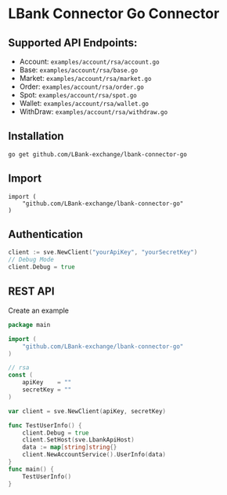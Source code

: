 # LBank Connector Go Connector


## Supported API Endpoints:
- Account: `examples/account/rsa/account.go`
- Base: `examples/account/rsa/base.go`
- Market: `examples/account/rsa/market.go`
- Order: `examples/account/rsa/order.go`
- Spot: `examples/account/rsa/spot.go`
- Wallet: `examples/account/rsa/wallet.go`
- WithDraw: `examples/account/rsa/withdraw.go`


## Installation
```shell
go get github.com/LBank-exchange/lbank-connector-go
```

## Import
```golang
import (
    "github.com/LBank-exchange/lbank-connector-go"
)
```
## Authentication
```go
client := sve.NewClient("yourApiKey", "yourSecretKey")
// Debug Mode
client.Debug = true
```

## REST API
Create an  example
```go
package main

import (
	"github.com/LBank-exchange/lbank-connector-go"
)

// rsa
const (
	apiKey    = ""
	secretKey = ""
)

var client = sve.NewClient(apiKey, secretKey)

func TestUserInfo() {
	client.Debug = true
	client.SetHost(sve.LbankApiHost)
	data := map[string]string{}
	client.NewAccountService().UserInfo(data)
}
func main() {
	TestUserInfo()
}
```